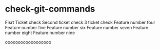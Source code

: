 # check-git-commands

Fisrt Ticket check
Second ticket check
3 ticket check
Feature number four
Feature number five
Feature number six
Feature number seven
Feature number eight
Feature number nine

oooooooooooooooooo
